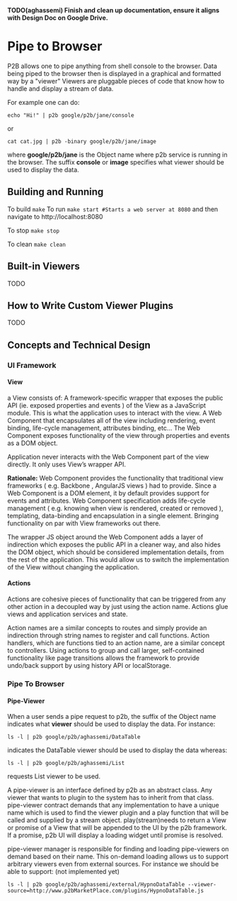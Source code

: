 **TODO(aghassemi) Finish and clean up documentation, ensure it aligns with Design Doc on Google Drive.**

# Pipe to Browser
P2B allows one to pipe anything from shell console to the browser. Data being piped to the browser then is displayed in a graphical and formatted way by a "viewer" Viewers are pluggable pieces of code that know how to handle and display a stream of data.

For example one can do:

``
echo "Hi!" | p2b google/p2b/jane/console
``

or

``
cat cat.jpg | p2b -binary google/p2b/jane/image
``

where **google/p2b/jane** is the Object name where p2b service is running in the browser. The suffix **console** or **image** specifies what viewer should be used to display the data.

## Building and Running
To build
``
make
``
To run
``
make start #Starts a web server at 8080
``
and then navigate to http://localhost:8080

To stop
``
make stop
``

To clean
``
make clean
``

## Built-in Viewers
TODO

## How to Write Custom Viewer Plugins
TODO

## Concepts and Technical Design
### UI Framework
#### View
a View consists of:
A framework-specific wrapper that exposes the public API (ie. exposed properties and events ) of the View as a JavaScript module. This is what the application uses to interact with the view.
A Web Component that encapsulates all of the view including rendering, event binding, life-cycle management, attributes binding, etc… The Web Component exposes functionality of the view through properties and events as a DOM object.

Application never interacts with the Web Component part of the view directly. It only uses View’s wrapper API.

**Rationale:**
Web Component provides the functionality that traditional view frameworks ( e.g. Backbone , AngularJS views ) had to provide. Since a Web Component is a DOM element, it by default provides support for events and attributes. Web Component specification adds life-cycle management ( e.g. knowing when view is rendered, created or removed ), templating, data-binding and encapsulation in a single element. Bringing functionality on par with View frameworks out there.

The wrapper JS object around the Web Component adds a layer of indirection which exposes the public API in a cleaner way, and also hides the DOM object, which should be considered implementation details, from the rest of the application. This would allow us to switch the implementation of the View without changing the application.

#### Actions
Actions are cohesive pieces of functionality that can be triggered from any other action in a decoupled way by just using the action name. Actions glue views and application services and state.

Action names are a similar concepts to routes and simply provide an indirection through string names to register and call functions. Action handlers, which are functions tied to an action name, are a similar concept to controllers. Using actions to group and call larger, self-contained functionality like page transitions allows the framework to provide undo/back support by using history API or localStorage.

### Pipe To Browser

#### Pipe-Viewer
When a user sends a pipe request to p2b, the suffix of the Object name indicates what **viewer** should be used to display the data. For instance:

``
ls -l | p2b google/p2b/aghassemi/DataTable
``

indicates the DataTable viewer should be used to display the data whereas:

``
ls -l | p2b google/p2b/aghassemi/List
``

requests List viewer to be used.

A pipe-viewer is an interface defined by p2b as an abstract class. Any viewer that wants to plugin to the system has to inherit from that class. pipe-viewer contract demands that any implementation to have a unique name which is used to find the viewer plugin and a play function that will be called and supplied by a stream object.
play(stream)needs to return a View or promise of a View that will be appended to the UI by the p2b framework. If a promise, p2b UI will display a loading widget until promise is resolved.

pipe-viewer manager is responsible for finding and loading pipe-viewers on demand based on their name. This on-demand loading allows us to support arbitrary viewers even from external sources. For instance we should be able to support: (not implemented yet)

``
ls -l | p2b google/p2b/aghassemi/external/HypnoDataTable --viewer-source=http://www.p2bMarketPlace.com/plugins/HypnoDataTable.js
``